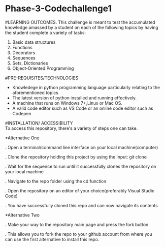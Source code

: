 # Phase-3-Codechallenge1

#LEARNING OUTCOMES.
This challenge is meant to test the accumulated knowledge amassed by a student on each of the following topics by having the student complete a variety of tasks:
1. Basic data structures
2. Functions
3. Decorators
4. Sequences
5. Sets, Dictionaries
6. Object-Oriented Programming

#PRE-REQUISITES/TECHNOLOGIES
- Knowledege in python programming language particularly relating to the aforementioned topics.
- The latest version of python installed and running effectively.
-  A machine that runs on Windows 7+,Linux or Mac OS.
-  A valid code editor such as VS Code or an online code editor such as Codepen

#INSTALLATION/ ACCESSIBILITY  
To access this repository, there's a variety of steps one can take.

*Alternative One

. Open a terminal/command line interface on your local machine(computer)

. Clone the repository holding this project by using the input: git clone 

. Wait for the sequence to run until it successfully clones the repository on your local machine

. Navigate to the repo folder using the cd function

. Open the repository on an editor of your choice(preferably Visual Studio Code)

. You have successfully cloned this repo and can now navigate its contents

*Alternative Two

. Make your way to the repository main page and press the fork button

. This allows you to fork the repo to your github account from where you can use the first alternative to install this repo.
